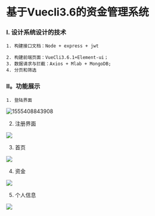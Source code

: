 # 基于Vuecli3.6的资金管理系统



### Ⅰ. 设计系统设计的技术

 	1. 构建接口文档：Node + express + jwt

 	2. 构建前端页面：VueCli3.6.1+Element-ui；
 	3. 数据请求与拦截：Axios + Mlab + MongoDB;
 	4. 分页和筛选



### Ⅱ。功能展示

 	1. 登陆界面

![1555408843908](https://github.com/GfromYH/Vuecli3-fund-manage/edit/master/finalimg/1.png)

2. 注册界面

![](https://github.com/GfromYH/Vuecli3-fund-manage/edit/master/finalimg/2.png)

3. 首页

![](https://github.com/GfromYH/Vuecli3-fund-manage/edit/master/finalimg/3.png)

4. 资金

![](https://github.com/GfromYH/Vuecli3-fund-manage/edit/master/finalimg/4.png)

5. 个人信息

![](https://github.com/GfromYH/Vuecli3-fund-manage/edit/master/finalimg/5.png)




